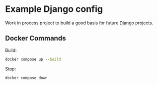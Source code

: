 # Example Django config

Work in process project to build a good basis for future Django projects.

## Docker Commands

Build:
```sh
docker compose up --build
``` 

Stop:
```sh
docker compose down
```